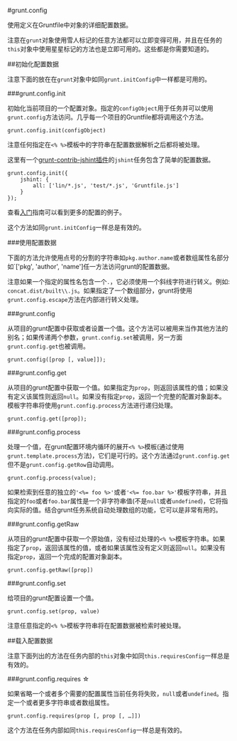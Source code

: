 #grunt.config

使用定义在Gruntfile中对象的详细配置数据。

注意在`grunt`对象使用雪人标记的任意方法都可以立即变得可用，并且在任务的`this`对象中使用星星标记的方法也是立即可用的。这些都是你需要知道的。

##初始化配置数据

注意下面的放在在`grunt`对象中如同`grunt.initConfig`中一样都是可用的。

###grunt.config.init

初始化当前项目的一个配置对象。指定的`configObject`用于任务并可以使用`grunt.config`方法访问。几乎每一个项目的Gruntfile都将调用这个方法。

	grunt.config.init(configObject)
	
注意任何指定在`<% %>`模板中的字符串在配置数据解析之后都将被处理。

这里有一个[grunt-contrib-jshint插件](https://github.com/gruntjs/grunt-contrib-jshint)的`jshint`任务包含了简单的配置数据。

	grunt.config.init({
		jshint: {
			all: ['lin/*.js', 'test/*.js', 'Gruntfile.js']
		}
	});
	
查看[入门](http://www.gruntjs.com/)指南可以看到更多的配置的例子。

这个方法如同`grunt.initConfig`一样总是有效的。

###使用配置数据

下面的方法允许使用点号的分割的字符串如`pkg.author.name`或者数组属性名部分如`['pkg', 'author', 'name']任一方法访问grunt的配置数据。

注意如果一个指定的属性名包含一个`.`，它必须使用一个斜线字符进行转义。例如: `concat.dist/built\\.js`。如果指定了一个数组部分，grunt将使用`grunt.config.escape`方法在内部进行转义处理。

###grunt.config

从项目的grunt配置中获取或者设置一个值。这个方法可以被用来当作其他方法的别名；如果传递两个参数，`grunt.config.set`被调用，另一方面`grunt.config.get`也被调用。

	grunt.config([prop [, value]]);
	
###grunt.config.get

从项目的grunt配置中获取一个值。如果指定为`prop`，则返回该属性的值；如果没有定义该属性则返回`null`。如果没有指定`prop`，返回一个完整的配置对象副本。模板字符串将使用`grunt.config.process`方法进行递归处理。

	grunt.config.get([prop]);
	
###grunt.config.process

处理一个值，在grunt配置环境内循环的展开`<% %>`模板(通过使用`grunt.template.process`方法)，它们是可行的。这个方法通过`grunt.config.get`但不是`grunt.config.getRow`自动调用。

	grunt.config.process(value);
	
如果检索到任意的独立的`'<%= foo %>'`或者`'<%= foo.bar %>'`模板字符串，并且指定的`foo`或者`foo.bar`属性是一个非字符串值(不是`null`或者`undefined`)，它将指向实际的值。结合grunt任务系统自动处理数组的功能，它可以是非常有用的。

###grunt.config.getRaw

从项目的grunt配置中获取一个原始值，没有经过处理的`<% %>`模板字符串。如果指定了`prop`，返回该属性的值，或者如果该属性没有定义则返回`null`。如果没有指定`prop`，返回一个完成的配置对象副本。

	grunt.config.getRaw([prop])

###grunt.config.set

给项目的grunt配置设置一个值。

	grunt.config.set(prop, value)
	
注意任意指定的`<% %>`模板字符串将在配置数据被检索时被处理。

##载入配置数据

注意下面列出的方法在任务内部的`this`对象中如同`this.requiresConfig`一样总是有效的。

###grunt.config.requires ☆

如果省略一个或者多个需要的配置属性当前任务将失败，`null`或者`undefined`。指定一个或者更多字符串或者数组属性。

	grunt.config.requires(prop [, prop [, …]])
	
这个方法在任务内部如同`this.requiresConfig`一样总是有效的。